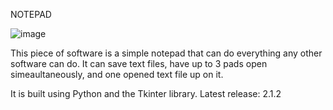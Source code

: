 NOTEPAD

![image](https://user-images.githubusercontent.com/104792463/177046030-0f194763-64ec-4303-9303-03f8a6074041.png)

This piece of software is a simple notepad that can do everything any other software can do.
It can save text files, have up to 3 pads open simeaultaneously, and one opened text file up on it.

It is built using Python and the Tkinter library.
Latest release: 2.1.2
